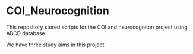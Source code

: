 # COI_Neurocognition
This repository stored scripts for the COI and neurocogniton project using ABCD database.


We have three study aims in this project.
